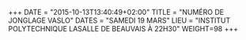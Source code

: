 +++
DATE = "2015-10-13T13:40:49+02:00"
TITLE = "NUMÉRO DE JONGLAGE VASLO"
DATES = "SAMEDI 19 MARS"
LIEU = "INSTITUT POLYTECHNIQUE LASALLE DE BEAUVAIS À 22H30"
WEIGHT=98
+++

